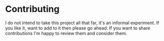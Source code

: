 
Contributing
============

I do not intend to take this project all that far, it's an informal
experiment.  If you like it, want to add to it then please go ahead.  If you
want to share contributions I'm happy to review them and consider them.



